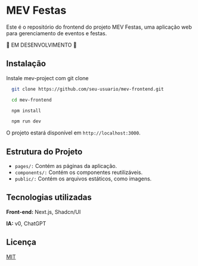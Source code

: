 
# MEV Festas

Este é o repositório do frontend do projeto MEV Festas, uma aplicação web para gerenciamento de eventos e festas.

🚧 EM DESENVOLVIMENTO 🚧
## Instalação

Instale mev-project com git clone

```bash
  git clone https://github.com/seu-usuario/mev-frontend.git

  cd mev-frontend

  npm install

  npm run dev
```
O projeto estará disponível em `http://localhost:3000`.
## Estrutura do Projeto

- `pages/:` Contém as páginas da aplicação.
- `components/:` Contém os componentes reutilizáveis.
- `public/:` Contém os arquivos estáticos, como imagens.
## Tecnologias utilizadas

**Front-end:** Next.js, Shadcn/UI

**IA:** v0, ChatGPT


## Licença

[MIT](https://choosealicense.com/licenses/mit/)

